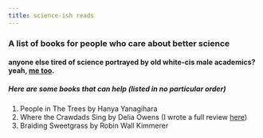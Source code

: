 ```yaml
---
title: science-ish reads
---
```


### A list of books for people who care about better science
#### anyone else tired of science portrayed by old white-cis male academics? yeah, [me too](https://geminiworms.weebly.com/home/figuring-out-what-it-means-to-be-feminine-in-science). 

##### Here are some books that can help (listed in no particular order)
1. People in The Trees by Hanya Yanagihara
2. Where the Crawdads Sing by Delia Owens (I wrote a full review [here](https://geminiworms.weebly.com/home/where-the-crawdads-sing))
3. Braiding Sweetgrass by Robin Wall Kimmerer
